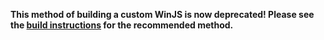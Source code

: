 **This method of building a custom WinJS is now deprecated! Please see the [build instructions](https://github.com/winjs/winjs/wiki/How-to-create-a-custom-build-of-WinJS) for the recommended method.**
